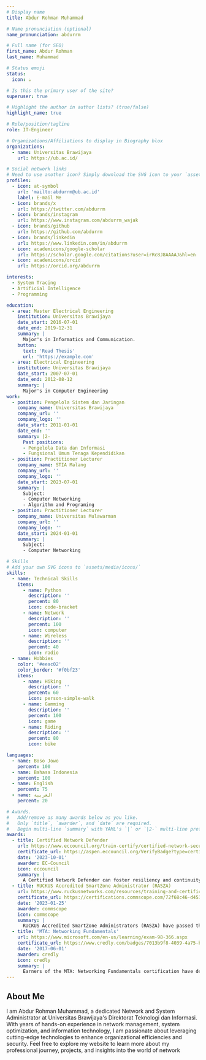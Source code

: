 ```yaml
---
# Display name
title: Abdur Rohman Muhammad

# Name pronunciation (optional)
name_pronunciation: abdurrm

# Full name (for SEO)
first_name: Abdur Rohman
last_name: Muhammad

# Status emoji
status:
  icon: ☕️

# Is this the primary user of the site?
superuser: true

# Highlight the author in author lists? (true/false)
highlight_name: true

# Role/position/tagline
role: IT-Engineer

# Organizations/Affiliations to display in Biography blox
organizations:
  - name: Universitas Brawijaya
    url: https://ub.ac.id/

# Social network links
# Need to use another icon? Simply download the SVG icon to your `assets/media/icons/` folder.
profiles:
  - icon: at-symbol
    url: 'mailto:abdurrm@ub.ac.id'
    label: E-mail Me
  - icon: brands/x
    url: https://twitter.com/abdurrm
  - icon: brands/instagram
    url: https://www.instagram.com/abdurrm_wajak
  - icon: brands/github
    url: https://github.com/abdurrm
  - icon: brands/linkedin
    url: https://www.linkedin.com/in/abdurrm
  - icon: academicons/google-scholar
    url: https://scholar.google.com/citations?user=irRc8J8AAAAJ&hl=en
  - icon: academicons/orcid
    url: https://orcid.org/abdurrm

interests:
  - System Tracing
  - Artificial Intelligence
  - Programming

education:
  - area: Master Electrical Engineering
    institution: Universitas Brawijaya
    date_start: 2016-07-01
    date_end: 2019-12-31
    summary: |
      Major's in Informatics and Communication.
    button:
      text: 'Read Thesis'
      url: 'https://example.com'
  - area: Electrical Engineering
    institution: Universitas Brawijaya
    date_start: 2007-07-01
    date_end: 2012-08-12
    summary: |
      Major's in Computer Engineering
work:
  - position: Pengelola Sistem dan Jaringan
    company_name: Universitas Brawijaya
    company_url: ''
    company_logo: ''
    date_start: 2011-01-01
    date_end: ''
    summary: |2-
      Past positions:
      - Pengelola Data dan Informasi
      - Fungsional Umum Tenaga Kependidikan
  - position: Practitioner Lecturer
    company_name: STIA Malang
    company_url: ''
    company_logo: ''
    date_start: 2023-07-01
    summary: |
      Subject:
      - Computer Networking
      - Algorithm and Programing
  - position: Practitioner Lecturer
    company_name: Universitas Mulawarman
    company_url: ''
    company_logo: ''
    date_start: 2024-01-01
    summary: |
      Subject:
      - Computer Networking

# Skills
# Add your own SVG icons to `assets/media/icons/`
skills:
  - name: Technical Skills
    items:
      - name: Python
        description: ''
        percent: 80
        icon: code-bracket
      - name: Network
        description: ''
        percent: 100
        icon: computer
      - name: Wireless
        description: ''
        percent: 40
        icon: radio
  - name: Hobbies
    color: '#eeac02'
    color_border: '#f0bf23'
    items:
      - name: Hiking
        description: ''
        percent: 60
        icon: person-simple-walk
      - name: Gamming
        description: ''
        percent: 100
        icon: game
      - name: Riding
        description: ''
        percent: 80
        icon: bike

languages:
  - name: Boso Jowo
    percent: 100
  - name: Bahasa Indonesia
    percent: 100
  - name: English
    percent: 75
  - name: العربية
    percent: 20

# Awards.
#   Add/remove as many awards below as you like.
#   Only `title`, `awarder`, and `date` are required.
#   Begin multi-line `summary` with YAML's `|` or `|2-` multi-line prefix and indent 2 spaces below.
awards:
  - title: Certified Network Defender
    url: https://www.eccouncil.org/train-certify/certified-network-security-course/
    certificate_url: https://aspen.eccouncil.org/VerifyBadge?type=certification&a=7m91mR3nXrhNRTA6U0Gs22Br6LsnOmTwby8hKmDIjJ8=&trk=public_profile_see-credential
    date: '2023-10-01'
    awarder: EC-Council
    icon: eccouncil
    summary: |
      A Certified Network Defender can foster resiliency and continuity of operations during attacks along with protecting, detecting and responding to the threats on the network.
  - title: RUCKUS Accredited SmartZone Administrator (RASZA)
    url: https://www.ruckusnetworks.com/resources/training-and-certifications/
    certificate_url: https://certifications.commscope.com/72f68c46-d453-426c-8177-ccc449ee3b97?trk=public_profile_see-credential
    date: '2023-01-25'
    awarder: commscope
    icon: commscope
    summary: |
      RUCKUS Accredited SmartZone Administrators (RASZA) have passed the online RASZA Accreditation Exam covering Wi-Fi fundamental concepts, and Wi-Fi solutions configuration and management using RUCKUS SmartZone controllers.
  - title: 'MTA: Networking Fundamentals'
    url: https://www.microsoft.com/en-us/learning/exam-98-366.aspx
    certificate_url: https://www.credly.com/badges/7013b9f8-4039-4a75-b878-df3d087deb0e?trk=public_profile_see-credential
    date: '2017-06-01'
    awarder: credly
    icon: credly
    summary: |
      Earners of the MTA: Networking Fundamentals certification have demonstrated knowledge of fundamental networking concepts. The MTA program provides an appropriate entry point to a future career in technology.
---
```


## About Me

I am Abdur Rohman Muhammad, a dedicated Network and System Administrator at Universitas Brawijaya's Direktorat Teknologi dan Informasi. With years of hands-on experience in network management, system optimization, and information technology, I am passionate about leveraging cutting-edge technologies to enhance organizational efficiencies and security. 
Feel free to explore my website to learn more about my professional journey, projects, and insights into the world of network
